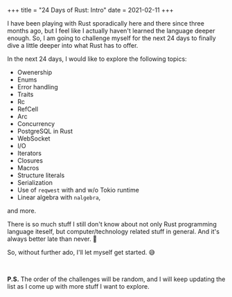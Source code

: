 +++
title = "24 Days of Rust: Intro"
date = 2021-02-11
+++

I have been playing with Rust sporadically here and there since three months ago, but I feel like I actually haven't learned the language deeper enough. So, I am going to challenge myself for the next 24 days to finally dive a little deeper into what Rust has to offer.

In the next 24 days, I would like to explore the following topics:

- Owenership
- Enums
- Error handling
- Traits
- Rc
- RefCell
- Arc
- Concurrency
- PostgreSQL in Rust
- WebSocket
- I/O
- Iterators
- Closures
- Macros
- Structure literals
- Serialization
- Use of `reqwest` with and w/o Tokio runtime
- Linear algebra with `nalgebra`,

and more.

There is so much stuff I still don't know about not only Rust programming language iteself, but computer/technology related stuff in general. And it's always better late than never. 🐳

So, without further ado, I'll let myself get started. 😅

<br>

**P.S.** The order of the challenges will be random, and I will keep updating the list as I come up with more stuff I want to explore.
